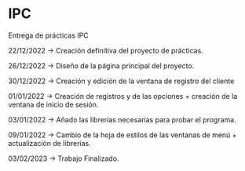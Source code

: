 # IPC
 Entrega de prácticas IPC

 22/12/2022 -> Creación definitiva del proyecto de prácticas.

26/12/2022 -> Diseño de la página principal del proyecto.

30/12/2022 -> Creación y edición de la ventana de registro del cliente 

01/01/2022 -> Creación de registros y de las opciones + creación de la ventana de inicio de sesión.

03/01/2022 -> Añado las librerias necesarias para probar el programa.

09/01/2022 -> Cambio de la hoja de estilos de las ventanas de menú + actualización de librerias.

03/02/2023 -> Trabajo Finalizado.

